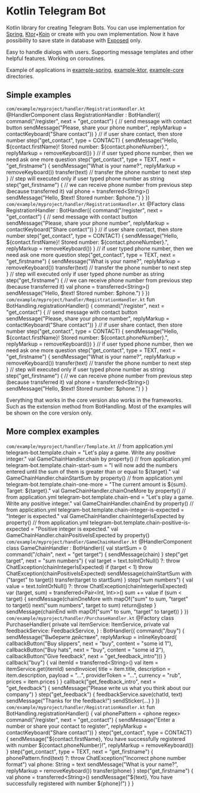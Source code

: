 # Kotlin Telegram Bot

Kotlin library for creating Telegram Bots. You can use implementation for [Spring](https://spring.io/), [Ktor](https://ktor.io/)+[Koin](https://insert-koin.io/) or create with you own implementation.
Now it have possibility to save state in database with [Exposed](https://github.com/JetBrains/Exposed) only.

Easy to handle dialogs with users.
Supporting message templates and other helpful features.
Working on coroutines.

Example of applications in [example-spring](https://github.com/DEHuckaKpyT/telegram-bot/tree/master/example-spring), [example-ktor](https://github.com/DEHuckaKpyT/telegram-bot/tree/master/example-ktor), [example-core](https://github.com/DEHuckaKpyT/telegram-bot/tree/master/example-core) directories. 

## Simple examples

<tabs id="simple-example" group="telegram-bot-code">
    <tab title="Spring" group-key="spring">
        <code>com/example/myproject/handler/RegistrationHandler.kt</code>
        <code-block lang="kotlin">
            @HandlerComponent
            class RegistrationHandler : BotHandler({
                command("/register", next = "get_contact") {
                    // send message with contact button
                    sendMessage("Please, share your phone number", replyMarkup = contactKeyboard("Share contact"))
                }
                // if user share contact, then store number
                step("get_contact", type = CONTACT) {
                    sendMessage("Hello, ${contact.firstName}! Stored number: ${contact.phoneNumber}.", replyMarkup = removeKeyboard())
                }
                // if user typed phone number, then we need ask one more question
                step("get_contact", type = TEXT, next = "get_firstname") {
                    sendMessage("What is your name?", replyMarkup = removeKeyboard())
                    transfer(text) // transfer the phone number to next step
                }
                // step will executed only if user typed phone number as string
                step("get_firstname") {
                    // we can receive phone number from previous step (because transferred it)
                    val phone = transferred&lt;String&gt;()
                    sendMessage("Hello, $text! Stored number: $phone.")
                }
            })
        </code-block>
    </tab>
    <tab title="Ktor + Koin" group-key="ktor">
        <code>com/example/myproject/handler/RegistrationHandler.kt</code>
        <code-block lang="kotlin">
            @Factory
            class RegistrationHandler : BotHandler({
                command("/register", next = "get_contact") {
                    // send message with contact button
                    sendMessage("Please, share your phone number", replyMarkup = contactKeyboard("Share contact"))
                }
                // if user share contact, then store number
                step("get_contact", type = CONTACT) {
                    sendMessage("Hello, ${contact.firstName}! Stored number: ${contact.phoneNumber}.", replyMarkup = removeKeyboard())
                }
                // if user typed phone number, then we need ask one more question
                step("get_contact", type = TEXT, next = "get_firstname") {
                    sendMessage("What is your name?", replyMarkup = removeKeyboard())
                    transfer(text) // transfer the phone number to next step
                }
                // step will executed only if user typed phone number as string
                step("get_firstname") {
                    // we can receive phone number from previous step (because transferred it)
                    val phone = transferred&lt;String&gt;()
                    sendMessage("Hello, $text! Stored number: $phone.")
                }
            })
        </code-block>
    </tab>
    <tab title="Core" group-key="core">
        <code>com/example/myproject/handler/RegistrationHandler.kt</code>
        <code-block lang="kotlin">
            fun BotHandling.registrationHandler() {
                command("/register", next = "get_contact") {
                    // send message with contact button
                    sendMessage("Please, share your phone number", replyMarkup = contactKeyboard("Share contact"))
                }
                // if user share contact, then store number
                step("get_contact", type = CONTACT) {
                    sendMessage("Hello, ${contact.firstName}! Stored number: ${contact.phoneNumber}.", replyMarkup = removeKeyboard())
                }
                // if user typed phone number, then we need ask one more question
                step("get_contact", type = TEXT, next = "get_firstname") {
                    sendMessage("What is your name?", replyMarkup = removeKeyboard())
                    transfer(text) // transfer the phone number to next step
                }
                // step will executed only if user typed phone number as string
                step("get_firstname") {
                    // we can receive phone number from previous step (because transferred it)
                    val phone = transferred&lt;String&gt;()
                    sendMessage("Hello, $text! Stored number: $phone.")
                }
            }
        </code-block>
    </tab>
</tabs>

<note>Everything that works in the core version also works in the frameworks.
Such as the extension method from BotHandling. 
Most of the examples will be shown on the core version only.</note>

## More complex examples

<tabs id="complex-example" group="telegram-bot-code">
    <tab title="Spring" group-key="spring">
        <code>com/example/myproject/handler/Template.kt</code>
        <code-block lang="kotlin">
            // from application.yml telegram-bot.template.chain = "Let's play a game. Write any positive integer."
            val GameChainHandler.chain by property()
            // from application.yml telegram-bot.template.chain-start-sum = "I will now add the numbers entered until the sum of them is greater than or equal to ${target}."
            val GameChainHandler.chainStartSum by property()
            // from application.yml telegram-bot.template.chain-one-more = "The current amount is ${sum}. Target: ${target}."
            val GameChainHandler.chainOneMore by property() 
            // from application.yml telegram-bot.template.chain-end = "Let's play a game. Write any positive integer."
            val GameChainHandler.chainEnd by property() 
            // from application.yml telegram-bot.template.chain-integer-is-expected = "Integer is expected."
            val GameChainHandler.chainIntegerIsExpected by property() 
            // from application.yml telegram-bot.template.chain-positive-is-expected = "Positive integer is expected."
            val GameChainHandler.chainPositiveIsExpected by property() 
        </code-block>
        <code>com/example/myproject/handler/GameChainHandler.kt</code>
        <code-block lang="kotlin">
            @HandlerComponent
            class GameChainHandler : BotHandler({
                val startSum = 0
                command("/chain", next = "get target") {
                    sendMessage(chain)
                }
                step("get target", next = "sum numbers") {
                    val target = text.toIntOrNull() ?: throw ChatException(chainIntegerIsExpected)
                    if (target &lt; 1) throw ChatException(chainPositiveIsExpected)
                    sendMessage(chainStartSum with ("target" to target))
                    transfer(target to startSum)
                }
                step("sum numbers") {
                    val value = text.toIntOrNull() ?: throw ChatException(chainIntegerIsExpected)
                    var (target, sum) = transferred&lt;Pair&lt;Int, Int&gt;&gt;()
                    sum += value
                    if (sum &lt; target) {
                        sendMessage(chainOneMore with mapOf("sum" to sum, "target" to target))
                        next("sum numbers", target to sum)
                        return@step
                    }
                    sendMessage(chainEnd with mapOf("sum" to sum, "target" to target))
                }
            })
        </code-block>
    </tab>
    <tab title="Ktor + Koin" group-key="ktor">
        <code>com/example/myproject/handler/PurchaseHandler.kt</code>
        <code-block lang="kotlin">
            @Factory
            class PurchaseHandler(
                private val itemService: ItemService,
                private val feedbackService: FeedbackService,
            ) : BotHandler({
                command("/buy") {
                    sendMessage("Выберите действие", replyMarkup = inlineKeyboard(
                        callbackButton("Buy slippers", next = "buy", content = "some id 1"),
                        callbackButton("Buy hats", next = "buy", content = "some id 2"),
                        callbackButton("Give feedback", next = "get_feedback_intro")))
                }
                callback("buy") {
                    val itemId = transferred&lt;String&gt;()
                    val item = itemService.get(itemId)
                    sendInvoice(
                        title = item.title,
                        description = item.description,
                        payload = "...",
                        providerToken = "...",
                        currency = "rub",
                        prices = item.prices
                    )
                }
                callback("get_feedback_intro", next = "get_feedback") {
                    sendMessage("Please write us what you think about our company")
                }
                step("get_feedback") {
                    feedbackService.save(chatId, text)
                    sendMessage("Thanks for the feedback!")
                    sendSticker(...)
                }
            })
        </code-block>
    </tab>
    <tab title="Core" group-key="core">
        <code>com/example/myproject/handler/RegistrationHandler.kt</code>
        <code-block lang="kotlin">
            fun BotHandling.registrationHandler() {
                val phonePattern = &lt;phone regex&gt;
                command("/register", next = "get_contact") {
                    sendMessage("Enter a number or share your contact to register", 
                        replyMarkup = contactKeyboard("Share contact"))
                }
                step("get_contact", type = CONTACT) {
                    sendMessage("${contact.firstName}, You have successfully registered with number ${contact.phoneNumber}!", 
                        replyMarkup = removeKeyboard())
                }
                step("get_contact", type = TEXT, next = "get_firstname") {
                    phonePattern.find(text) ?: throw ChatException("Incorrect phone number format")
                    val phone: String = text
                    sendMessage("What is your name?", replyMarkup = removeKeyboard())
                    transfer(phone)
                }
                step("get_firstname") {
                    val phone = transferred&lt;String&gt;()
                    sendMessage("${text}, You have successfully registered with number ${phone}!")
                }
            }
        </code-block>
    </tab>
</tabs>